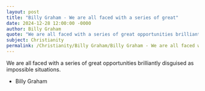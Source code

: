 ```yaml
---
layout: post
title: "Billy Graham - We are all faced with a series of great"
date: 2024-12-28 12:00:00 -0000
author: Billy Graham
quote: "We are all faced with a series of great opportunities brilliantly disguised as impossible situations."
subject: Christianity
permalink: /Christianity/Billy Graham/Billy Graham - We are all faced with a series of great
---
```


We are all faced with a series of great opportunities brilliantly disguised as impossible situations.

- Billy Graham
